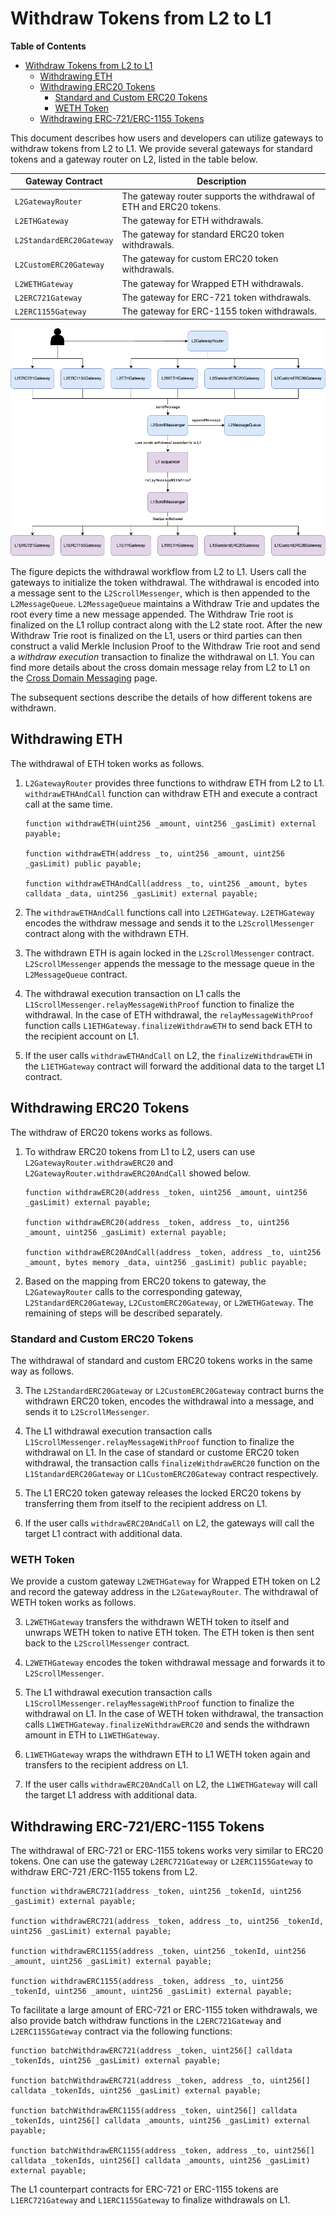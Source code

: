 # Withdraw Tokens from L2 to L1

**Table of Contents**
- [Withdraw Tokens from L2 to L1](#withdraw-tokens-from-l2-to-l1)
  - [Withdrawing ETH](#withdrawing-eth)
  - [Withdrawing ERC20 Tokens](#withdrawing-erc20-tokens)
    - [Standard and Custom ERC20 Tokens](#standard-and-custom-erc20-tokens)
    - [WETH Token](#weth-token)
  - [Withdrawing ERC-721/ERC-1155 Tokens](#withdrawing-erc-721erc-1155-tokens)

This document describes how users and developers can utilize gateways to withdraw tokens from L2 to L1.
We provide several gateways for standard tokens and a gateway router on L2, listed in the table below.

| Gateway Contract         | Description                                                        |
|--------------------------|--------------------------------------------------------------------|
| `L2GatewayRouter`        | The gateway router supports the withdrawal of ETH and ERC20 tokens.   |
| `L2ETHGateway`           | The gateway for  ETH withdrawals.                                        |
| `L2StandardERC20Gateway` | The gateway for standard ERC20 token withdrawals.                     |
| `L2CustomERC20Gateway`   | The gateway for custom ERC20 token withdrawals.                       |
| `L2WETHGateway`          | The gateway for Wrapped ETH withdrawals.                              |
| `L2ERC721Gateway`        | The gateway for ERC-721 token withdrawals.                            |
| `L2ERC1155Gateway`       | The gateway for ERC-1155 token withdrawals.                           |


![Withdraw Workflow](assets/withdraw.png)

The figure depicts the withdrawal workflow from L2 to L1. Users call the gateways to initialize the token withdrawal. The withdrawal is encoded into a message sent to the `L2ScrollMessenger`, which is then appended to the `L2MessageQueue`. `L2MessageQueue` maintains a Withdraw Trie and updates the root every time a new message appended. The Withdraw Trie root is finalized on the L1 rollup contract along with the L2 state root. After the new Withdraw Trie root is finalized on the L1, users or third parties can then construct a valid Merkle Inclusion Proof to the Withdraw Trie root and send a *withdraw execution* transaction to finalize the withdrawal on L1.
You can find more details about the cross domain message relay from L2 to L1 on the [Cross Domain Messaging](./CrossDomainMessaging.md) page.

The subsequent sections describe the details of how different tokens are withdrawn.

## Withdrawing ETH

The withdrawal of ETH token works as follows.

1. `L2GatewayRouter` provides three functions to withdraw ETH from L2 to L1. `withdrawETHAndCall` function can withdraw ETH and execute a contract call at the same time.

    ```solidity
    function withdrawETH(uint256 _amount, uint256 _gasLimit) external payable;

    function withdrawETH(address _to, uint256 _amount, uint256 _gasLimit) public payable;

    function withdrawETHAndCall(address _to, uint256 _amount, bytes calldata _data, uint256 _gasLimit) external payable;
    ```

2. The `withdrawETHAndCall` functions call into `L2ETHGateway`. `L2ETHGateway` encodes the withdraw message and sends it to the `L2ScrollMessenger` contract along with the withdrawn ETH.

3. The withdrawn ETH is again locked in the `L2ScrollMessenger` contract. `L2ScrollMessenger` appends the message to the message queue in the `L2MessageQueue` contract.

4. The withdrawal execution transaction on L1 calls the `L1ScrollMessenger.relayMessageWithProof` function to finalize the withdrawal.
In the case of ETH withdrawal, the `relayMessageWithProof` function calls `L1ETHGateway.finalizeWithdrawETH` to send back ETH to the recipient account on L1.

5. If the user calls `withdrawETHAndCall` on L2, the `finalizeWithdrawETH` in the `L1ETHGateway` contract will forward the additional data to the target L1 contract.

## Withdrawing ERC20 Tokens

The withdraw of ERC20 tokens works as follows.

1. To withdraw ERC20 tokens from L1 to L2, users can use `L2GatewayRouter.withdrawERC20` and `L2GatewayRouter.withdrawERC20AndCall` showed below.

    ```solidity
    function withdrawERC20(address _token, uint256 _amount, uint256 _gasLimit) external payable;

    function withdrawERC20(address _token, address _to, uint256 _amount, uint256 _gasLimit) external payable;

    function withdrawERC20AndCall(address _token, address _to, uint256 _amount, bytes memory _data, uint256 _gasLimit) public payable;
    ```

2. Based on the mapping from ERC20 tokens to gateway, the `L2GatewayRouter` calls to the corresponding gateway, `L2StandardERC20Gateway`, `L2CustomERC20Gateway`, or `L2WETHGateway`. The remaining of steps will be described separately.

### Standard and Custom ERC20 Tokens

The withdrawal of standard and custom ERC20 tokens works in the same way as follows.

3. The `L2StandardERC20Gateway` or `L2CustomERC20Gateway` contract burns the withdrawn ERC20 token, encodes the withdrawal into a message, and sends it to `L2ScrollMessenger`.

4. The L1 withdrawal execution transaction calls `L1ScrollMessenger.relayMessageWithProof` function to finalize the withdrawal on L1. In the case of standard or custome ERC20 token withdrawal, the transaction calls `finalizeWithdrawERC20` function on the `L1StandardERC20Gateway` or `L1CustomERC20Gateway` contract respectively.

5. The L1 ERC20 token gateway releases the locked ERC20 tokens by transferring them from itself to the recipient address on L1.

6. If the user calls `withdrawERC20AndCall` on L2, the gateways will call the target L1 contract with additional data.

### WETH Token

We provide a custom gateway `L2WETHGateway` for Wrapped ETH token on L2 and record the gateway address in the `L2GatewayRouter`. The withdrawal of WETH token works as follows.

3. `L2WETHGateway` transfers the withdrawn WETH token to itself and unwraps WETH token to native ETH token. The ETH token is then sent back to the `L2ScrollMessenger` contract.

4. `L2WETHGateway` encodes the token withdrawal message and forwards it to `L2ScrollMessenger`.

5. The L1 withdrawal execution transaction calls `L1ScrollMessenger.relayMessageWithProof` function to finalize the withdrawal on L1. In the case of WETH token withdrawal, the transaction calls `L1WETHGateway.finalizeWithdrawERC20` and sends the withdrawn amount in ETH to `L1WETHGateway`.

6. `L1WETHGateway` wraps the withdrawn ETH to L1 WETH token again and transfers to the recipient address on L1.

7. If the user calls `withdrawERC20AndCall` on L2, the `L1WETHGateway` will call the target L1 address with additional data.

## Withdrawing ERC-721/ERC-1155 Tokens

The withdrawal of ERC-721 or ERC-1155 tokens works very similar to ERC20 tokens. One can use the gateway `L2ERC721Gateway` or `L2ERC1155Gateway` to withdraw ERC-721 /ERC-1155 tokens from L2.

```solidity
function withdrawERC721(address _token, uint256 _tokenId, uint256 _gasLimit) external payable;

function withdrawERC721(address _token, address _to, uint256 _tokenId, uint256 _gasLimit) external payable;

function withdrawERC1155(address _token, uint256 _tokenId, uint256 _amount, uint256 _gasLimit) external payable;

function withdrawERC1155(address _token, address _to, uint256 _tokenId, uint256 _amount, uint256 _gasLimit) external payable;
```

To facilitate a large amount of ERC-721 or ERC-1155 token withdrawals, we also provide batch withdraw functions in the `L2ERC721Gateway` and `L2ERC1155Gateway` contract via the following functions:

```solidity
function batchWithdrawERC721(address _token, uint256[] calldata _tokenIds, uint256 _gasLimit) external payable;

function batchWithdrawERC721(address _token, address _to, uint256[] calldata _tokenIds, uint256 _gasLimit) external payable;

function batchWithdrawERC1155(address _token, uint256[] calldata _tokenIds, uint256[] calldata _amounts, uint256 _gasLimit) external payable;

function batchWithdrawERC1155(address _token, address _to, uint256[] calldata _tokenIds, uint256[] calldata _amounts, uint256 _gasLimit) external payable;
```

The L1 counterpart contracts for ERC-721 or ERC-1155 tokens are `L1ERC721Gateway` and `L1ERC1155Gateway` to finalize withdrawals on L1.
